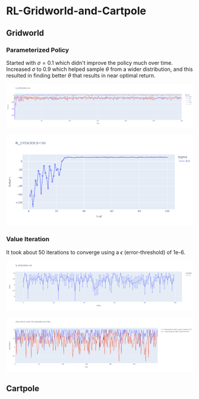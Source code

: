 # RL-Gridworld-and-Cartpole

## Gridworld

### Parameterized Policy

Started with $\sigma = 0.1$ which didn't improve the policy much over time. Increased $\sigma$ to 0.9 which helped sample $\theta$ from a wider distribution, and this resulted in finding better $\theta$ that results in near optimal return.

![Performance using various sigma](/GridWorld/parameterize_policy_hill_search.png)


![Performance using optimal parameterized policy](/GridWorld/parameterized_policy_optimal.png)

### Value Iteration

It took about 50 iterations to converge using a $\epsilon$ (error-threshold) of 1e-6.

![Performance using greedy policy on value function obtained using value iteration](/GridWorld/value_iteration.png)


![Comparison of optimal policies b/w Parameterized Policy agent and Value Iteration agent](/GridWorld/avg_return_both_agents.png)
## Cartpole

